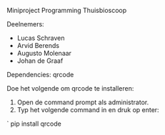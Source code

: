 Miniproject Programming Thuisbioscoop


Deelnemers:
* Lucas Schraven
* Arvid Berends
* Augusto Molenaar
* Johan de Graaf


Dependencies: qrcode

Doe het volgende om qrcode te installeren:

1. Open de command prompt als administrator.
2. Typ het volgende command in en druk op enter:

` pip install qrcode



